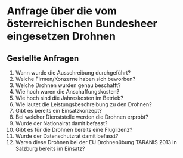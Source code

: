 # Anfrage über die vom österreichischen Bundesheer eingesetzen Drohnen
## Gestellte Anfragen
1. Wann wurde die Ausschreibung durchgeführt?
2. Welche Firmen/Konzerne haben sich beworben?
3. Welche Drohnen wurden genau beschafft?
4. Wie hoch waren die Anschaffungskosten?
5. Wie hoch sind die Jahreskosten im Betrieb?
6. Wie lautet die Leistungsbeschreibung zu den Drohnen?
7. Gibt es bereits ein Einsatzkonzept?
8. Bei welcher Dienststelle werden die Drohnen erprobt?
9. Wurde der Nationalrat damit befasst?
10. Gibt es für die Drohnen bereits eine Fluglizenz?
11. Wurde der Datenschutzrat damit befasst?
12. Waren diese Drohnen bei der EU Drohnenübung TARANIS 2013 in Salzburg bereits im Einsatz?
